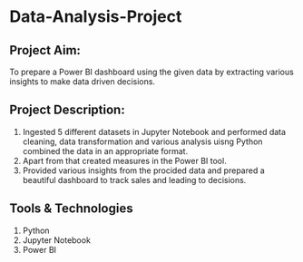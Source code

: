 # Data-Analysis-Project

## Project Aim: ##

To prepare a Power BI dashboard using the given data by extracting various insights to make data driven decisions.

## Project Description: ##

1. Ingested 5 different datasets in Jupyter Notebook and performed data cleaning, data transformation and various analysis uisng Python combined the data in an appropriate format.
2. Apart from that created measures in the Power BI tool.
3. Provided various insights from the procided data and prepared a beautiful dashboard to track sales and leading to decisions.

## Tools & Technologies ##

1. Python
2. Jupyter Notebook
3. Power BI
